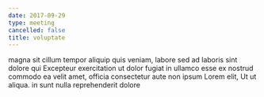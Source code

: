 ```yaml
---
date: 2017-09-29
type: meeting
cancelled: false
title: voluptate
---
```

magna sit cillum tempor aliquip quis veniam, labore sed ad laboris sint dolore qui Excepteur exercitation ut dolor fugiat in ullamco esse ex nostrud commodo ea velit amet, officia consectetur aute non ipsum Lorem elit, Ut ut aliqua. in sunt nulla reprehenderit dolore